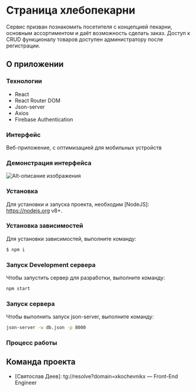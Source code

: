 # Страница хлебопекарни
Сервис призван познакомить посетителя с концепцией пекарни, основным ассортиментом и даёт возможность сделать заказ. 
Доступ к CRUD функционалу товаров доступен администратору после регистрации. 

## О приложении
### Технологии
- React
- React Router DOM
- Json-server
- Axios
- Firebase Authentication

### Интерфейс
Веб-приложение, c оптимизацией для мобильных устройств

### Демонстрация интерфейса

![Alt-описание изображения](/путь/к/изображению)

### Установка
Для установки и запуска проекта, необходим [NodeJS]: https://nodejs.org v8+.

### Установка зависимостей
Для установки зависимостей, выполните команду:
```sh
$ npm i
```

### Запуск Development сервера
Чтобы запустить сервер для разработки, выполните команду:
```sh
npm start
```

### Запуск сервера
Чтобы выполнить запуск json-server, выполните команду: 
```sh
json-server -w db.json -p 8000
```

### Процесс работы

## Команда проекта

- [Святослав Деев]: tg://resolve?domain=xkochevnikx — Front-End Engineer


